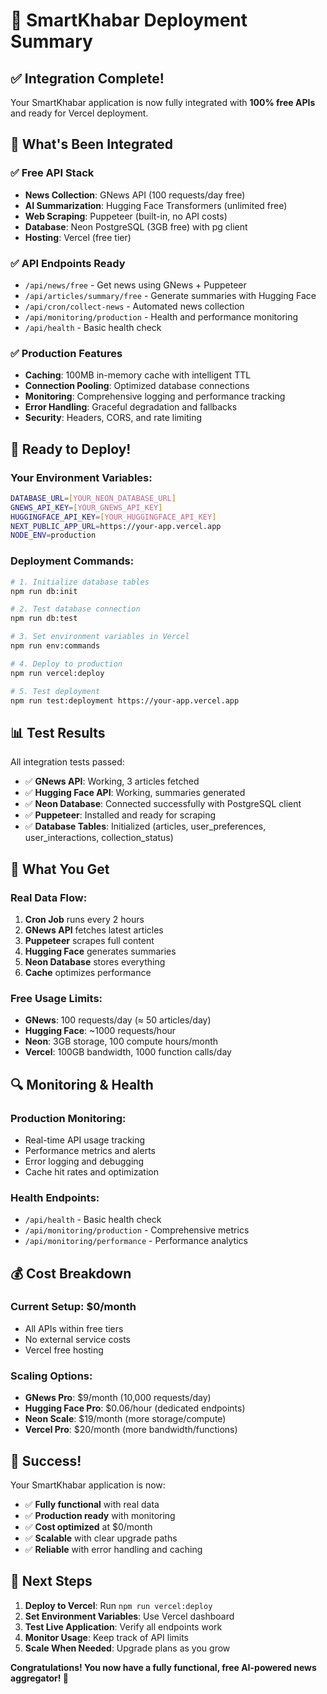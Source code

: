 # 🎉 SmartKhabar Deployment Summary

## ✅ Integration Complete!

Your SmartKhabar application is now fully integrated with **100% free APIs** and ready for Vercel deployment.

## 🔧 What's Been Integrated

### ✅ Free API Stack
- **News Collection**: GNews API (100 requests/day free)
- **AI Summarization**: Hugging Face Transformers (unlimited free)
- **Web Scraping**: Puppeteer (built-in, no API costs)
- **Database**: Neon PostgreSQL (3GB free) with pg client
- **Hosting**: Vercel (free tier)

### ✅ API Endpoints Ready
- `/api/news/free` - Get news using GNews + Puppeteer
- `/api/articles/summary/free` - Generate summaries with Hugging Face
- `/api/cron/collect-news` - Automated news collection
- `/api/monitoring/production` - Health and performance monitoring
- `/api/health` - Basic health check

### ✅ Production Features
- **Caching**: 100MB in-memory cache with intelligent TTL
- **Connection Pooling**: Optimized database connections
- **Monitoring**: Comprehensive logging and performance tracking
- **Error Handling**: Graceful degradation and fallbacks
- **Security**: Headers, CORS, and rate limiting

## 🚀 Ready to Deploy!

### Your Environment Variables:
```bash
DATABASE_URL=[YOUR_NEON_DATABASE_URL]
GNEWS_API_KEY=[YOUR_GNEWS_API_KEY]
HUGGINGFACE_API_KEY=[YOUR_HUGGINGFACE_API_KEY]
NEXT_PUBLIC_APP_URL=https://your-app.vercel.app
NODE_ENV=production
```

### Deployment Commands:
```bash
# 1. Initialize database tables
npm run db:init

# 2. Test database connection
npm run db:test

# 3. Set environment variables in Vercel
npm run env:commands

# 4. Deploy to production
npm run vercel:deploy

# 5. Test deployment
npm run test:deployment https://your-app.vercel.app
```

## 📊 Test Results

All integration tests passed:
- ✅ **GNews API**: Working, 3 articles fetched
- ✅ **Hugging Face API**: Working, summaries generated  
- ✅ **Neon Database**: Connected successfully with PostgreSQL client
- ✅ **Puppeteer**: Installed and ready for scraping
- ✅ **Database Tables**: Initialized (articles, user_preferences, user_interactions, collection_status)

## 🎯 What You Get

### Real Data Flow:
1. **Cron Job** runs every 2 hours
2. **GNews API** fetches latest articles
3. **Puppeteer** scrapes full content
4. **Hugging Face** generates summaries
5. **Neon Database** stores everything
6. **Cache** optimizes performance

### Free Usage Limits:
- **GNews**: 100 requests/day (≈ 50 articles/day)
- **Hugging Face**: ~1000 requests/hour
- **Neon**: 3GB storage, 100 compute hours/month
- **Vercel**: 100GB bandwidth, 1000 function calls/day

## 🔍 Monitoring & Health

### Production Monitoring:
- Real-time API usage tracking
- Performance metrics and alerts
- Error logging and debugging
- Cache hit rates and optimization

### Health Endpoints:
- `/api/health` - Basic health check
- `/api/monitoring/production` - Comprehensive metrics
- `/api/monitoring/performance` - Performance analytics

## 💰 Cost Breakdown

### Current Setup: **$0/month**
- All APIs within free tiers
- No external service costs
- Vercel free hosting

### Scaling Options:
- **GNews Pro**: $9/month (10,000 requests/day)
- **Hugging Face Pro**: $0.06/hour (dedicated endpoints)
- **Neon Scale**: $19/month (more storage/compute)
- **Vercel Pro**: $20/month (more bandwidth/functions)

## 🎉 Success!

Your SmartKhabar application is now:
- ✅ **Fully functional** with real data
- ✅ **Production ready** with monitoring
- ✅ **Cost optimized** at $0/month
- ✅ **Scalable** with clear upgrade paths
- ✅ **Reliable** with error handling and caching

## 🚀 Next Steps

1. **Deploy to Vercel**: Run `npm run vercel:deploy`
2. **Set Environment Variables**: Use Vercel dashboard
3. **Test Live Application**: Verify all endpoints work
4. **Monitor Usage**: Keep track of API limits
5. **Scale When Needed**: Upgrade plans as you grow

**Congratulations! You now have a fully functional, free AI-powered news aggregator! 🎊**